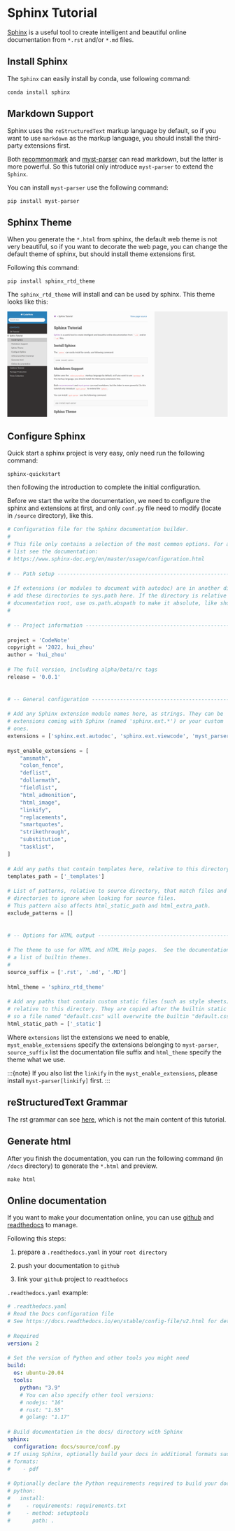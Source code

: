 # Sphinx Tutorial

[Sphinx](https://www.sphinx-doc.org/en/master/) is a useful tool to create intelligent and beautiful online documentation from `*.rst` and/or `*.md` files.

## Install Sphinx

The `Sphinx` can easily install by conda, use following command:

```
conda install sphinx
```

## Markdown Support

Sphinx uses the `reStructuredText` markup language by default, so if you want to use `markdown` as the markup language, you should install the third-party extensions first.

Both [recommonmark](https://recommonmark.readthedocs.io/en/latest/) and [myst-parser](https://myst-parser.readthedocs.io/en/latest/) can read markdown, but the latter is more powerful. So this tutorial only introduce `myst-parser` to extend the `Sphinx`.

You can install `myst-parser` use the following command:

```
pip install myst-parser
```

## Sphinx Theme

When you generate the `*.html` from sphinx, the default web theme is not very beautiful, so if you want to decorate the web page, you can change the default theme of sphinx, but should install theme extensions first.

Following this command:

```
pip install sphinx_rtd_theme
```

The `sphinx_rtd_theme` will install and can be used by sphinx. This theme looks like this:

<div align=center><img width=700 src="_static/sphinx.png"/></div>

## Configure Sphinx

Quick start a sphinx project is very easy, only need run the following command:

```
sphinx-quickstart
```

then following the introduction to complete the initial configuration.

Before we start the write the documentation, we need to configure the sphinx and extensions at first, and only `conf.py` file need to modify (locate in `/source` directory), like this.

```python
# Configuration file for the Sphinx documentation builder.
#
# This file only contains a selection of the most common options. For a full
# list see the documentation:
# https://www.sphinx-doc.org/en/master/usage/configuration.html

# -- Path setup --------------------------------------------------------------

# If extensions (or modules to document with autodoc) are in another directory,
# add these directories to sys.path here. If the directory is relative to the
# documentation root, use os.path.abspath to make it absolute, like shown here.
#

# -- Project information -----------------------------------------------------

project = 'CodeNote'
copyright = '2022, hui_zhou'
author = 'hui_zhou'

# The full version, including alpha/beta/rc tags
release = '0.0.1'


# -- General configuration ---------------------------------------------------

# Add any Sphinx extension module names here, as strings. They can be
# extensions coming with Sphinx (named 'sphinx.ext.*') or your custom
# ones.
extensions = ['sphinx.ext.autodoc', 'sphinx.ext.viewcode', 'myst_parser']

myst_enable_extensions = [
    "amsmath",
    "colon_fence",
    "deflist",
    "dollarmath",
    "fieldlist",
    "html_admonition",
    "html_image",
    "linkify",
    "replacements",
    "smartquotes",
    "strikethrough",
    "substitution",
    "tasklist",
]

# Add any paths that contain templates here, relative to this directory.
templates_path = ['_templates']

# List of patterns, relative to source directory, that match files and
# directories to ignore when looking for source files.
# This pattern also affects html_static_path and html_extra_path.
exclude_patterns = []


# -- Options for HTML output -------------------------------------------------

# The theme to use for HTML and HTML Help pages.  See the documentation for
# a list of builtin themes.
#
source_suffix = ['.rst', '.md', '.MD']

html_theme = 'sphinx_rtd_theme'

# Add any paths that contain custom static files (such as style sheets) here,
# relative to this directory. They are copied after the builtin static files,
# so a file named "default.css" will overwrite the builtin "default.css".
html_static_path = ['_static']
```

Where `extensions` list the extensions we need to enable, `myst_enable_extensions` specify the extensions belonging to `myst-parser`, `source_suffix` list the documentation file suffix and `html_theme` specify the theme what we use.

:::{note}
If you also list the `linkify` in the `myst_enable_extensions`, please install `myst-parser[linkify]` first.
:::

## reStructuredText Grammar

The rst grammar can see [here](https://ebf-contribute-guide.readthedocs.io/zh_CN/latest/rest-syntax/base-syntax.html), which is not the main content of this tutorial.

## Generate html

After you finish the documentation, you can run the following command (in `/docs` directory) to generate the `*.html` and preview.

```
make html
```

## Online documentation

If you want to make your documentation online, you can use [github](https://github.com/) and [readthedocs](https://readthedocs.org/) to manage.

Following this steps:

1. prepare a `.readthedocs.yaml` in your `root directory`

2. push your documentation to `github`

3. link your `github` project to `readthedocs`

`.readthedocs.yaml` example:

```yaml
# .readthedocs.yaml
# Read the Docs configuration file
# See https://docs.readthedocs.io/en/stable/config-file/v2.html for details

# Required
version: 2

# Set the version of Python and other tools you might need
build:
  os: ubuntu-20.04
  tools:
    python: "3.9"
    # You can also specify other tool versions:
    # nodejs: "16"
    # rust: "1.55"
    # golang: "1.17"

# Build documentation in the docs/ directory with Sphinx
sphinx:
  configuration: docs/source/conf.py
# If using Sphinx, optionally build your docs in additional formats such as PDF
# formats:
#    - pdf

# Optionally declare the Python requirements required to build your docs
# python:
#   install:
#     - requirements: requirements.txt
#     - method: setuptools
#       path: .
```
